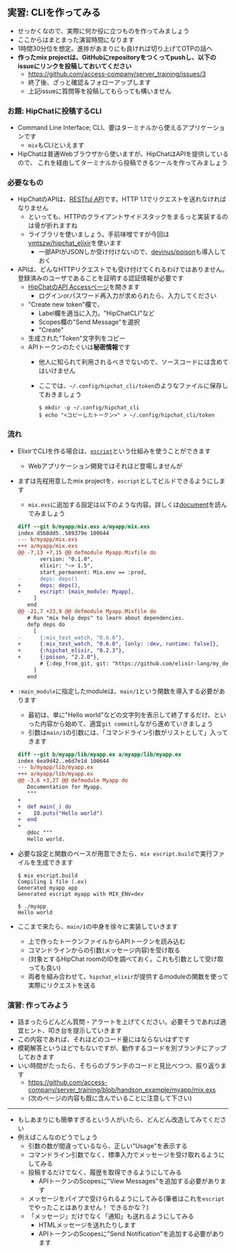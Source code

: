 ## 実習: CLIを作ってみる

- せっかくなので、実際に何か役に立つものを作ってみましょう
- ここからはまとまった演習時間になります
- 1時間30分位を想定。進捗があまりにも良ければ切り上げてOTPの話へ
- **作ったmix projectは、GitHubにrepositoryをつくってpushし、以下のissueにリンクを投稿しておいてください**
    - https://github.com/access-company/server_training/issues/3
    - 終了後、ざっと確認＆フォローアップします
    - 上記issueに質問等を投稿してもらっても構いません

### お題: HipChatに投稿するCLI

- Command Line Interface; CLI、要はターミナルから使えるアプリケーションです
    - `mix`もCLIといえます
- HipChatは普通Webブラウザから使いますが、HipChatはAPIを提供しているので、
  これを経由してターミナルから投稿できるツールを作ってみましょう

### 必要なもの

- HipChatのAPIは、[RESTful API](../basics/api_design.md)です。HTTP 1.1でリクエストを送れなければなりません
    - といっても、HTTPのクライアントサイドスタックをまるっと実装するのは骨が折れますね
    - ライブラリを使いましょう。手前味噌ですが今回は[ymtszw/hipchat_elixir](https://github.com/ymtszw/hipchat_elixir)を使います
        - 一部APIがJSONしか受け付けないので、[devinus/poison](https://github.com/devinus/poison)も導入しておく
- APIは、どんなHTTPリクエストでも受け付けてくれるわけではありません。登録済みのユーザであることを証明する認証情報が必要です
    - [HipChatのAPI Accessページ](https://access-jp.hipchat.com/account/api)を開きます
        - ログインorパスワード再入力が求められたら、入力してください
    - "Create new token"欄で、
        - Label欄を適当に入力。"HipChatCLI"など
        - Scopes欄の"Send Message"を選択
        - "Create"
    - 生成された"Token"文字列をコピー
    - APIトークンのたぐいは**秘密情報**です
        - 他人に知られて利用されるべきでないので、ソースコードには含めてはいけません
        - ここでは、`~/.config/hipchat_cli/token`のようなファイルに保存しておきましょう

          ```
          $ mkdir -p ~/.config/hipchat_cli
          $ echo "<コピーしたトークン>" > ~/.config/hipchat_cli/token
          ```

### 流れ

- ElixirでCLIを作る場合は、[`escript`](https://hexdocs.pm/mix/master/Mix.Tasks.Escript.Build.html)という仕組みを使うことができます
    - Webアプリケーション開発ではそれほど登場しませんが
- まずは先程用意したmix projectを、`escript`としてビルドできるようにします
    - `mix.exs`に追加する設定は以下のような内容。詳しくは[document](https://hexdocs.pm/mix/master/Mix.Tasks.Escript.Build.html)を読んでみましょう

    ```diff
    diff --git b/myapp/mix.exs a/myapp/mix.exs
    index d5b8dd5..589379e 100644
    --- b/myapp/mix.exs
    +++ a/myapp/mix.exs
    @@ -7,13 +7,15 @@ defmodule Myapp.Mixfile do
           version: "0.1.0",
           elixir: "~> 1.5",
           start_permanent: Mix.env == :prod,
    -      deps: deps()
    +      deps: deps(),
    +      escript: [main_module: Myapp],
         ]
       end
    @@ -21,7 +23,9 @@ defmodule Myapp.Mixfile do
       # Run "mix help deps" to learn about dependencies.
       defp deps do
         [
    -      {:mix_test_watch, "0.6.0"},
    +      {:mix_test_watch, "0.6.0", [only: :dev, runtime: false]},
    +      {:hipchat_elixir, "0.2.3"},
    +      {:poison, "2.2.0"},
           # {:dep_from_git, git: "https://github.com/elixir-lang/my_dep.git", tag: "0.1.0"},
         ]
       end
    ```

- `:main_module`に指定したmoduleは、`main/1`という関数を導入する必要があります
    - 最初は、単に"Hello world"などの文字列を表示して終了するだけ、といった内容から始めて、適宜`git commit`しながら進めていきましょう
    - 引数は`main/1`の引数には、「コマンドライン引数がリストとして」入ってきます

    ```diff
    diff --git b/myapp/lib/myapp.ex a/myapp/lib/myapp.ex
    index 6ea9d42..e6d7e1d 100644
    --- b/myapp/lib/myapp.ex
    +++ a/myapp/lib/myapp.ex
    @@ -3,6 +3,27 @@ defmodule Myapp do
       Documentation for Myapp.
       """
    +
    +  def main(_) do
    +    IO.puts("Hello world")
    +  end
    +
       @doc """
       Hello world.
    ```

- 必要な設定と関数のベースが用意できたら、`mix escript.build`で実行ファイルを生成できます

    ```
    $ mix escript.build
    Compiling 1 file (.ex)
    Generated myapp app
    Generated escript myapp with MIX_ENV=dev

    $ ./myapp
    Hello world
    ```

- ここまで来たら、`main/1`の中身を徐々に実装していきます
    - 上で作ったトークンファイルからAPIトークンを読み込む
    - コマンドラインからの引数(メッセージ内容)を受け取る
    - (対象とするHipChat roomのIDを調べておく。これも引数として受け取っても良い)
    - 両者を組み合わせて、`hipchat_elixir`が提供するmoduleの関数を使って実際にリクエストを送る

### 演習: 作ってみよう

- 詰まったらどんどん質問・アラートを上げてください。必要そうであれば適宜ヒント、叩き台を提示していきます
- この内容であれば、それほどのコード量にはならないはずです
- 模範解答というほどでもないですが、動作するコードを別ブランチにアップしておきます
- いい時間がたったら、そちらのブランチのコードと見比べつつ、振り返ります
    - https://github.com/access-company/server_training/blob/handson_example/myapp/mix.exs
    - (次のページの内容も既に含んでいることに注意して下さい)

---

- もしあまりにも簡単すぎるという人がいたら、どんどん改造してみてください
- 例えばこんなのどうでしょう
    - 引数の数が間違っているなら、正しい"Usage"を表示する
    - コマンドライン引数でなく、標準入力でメッセージを受け取れるようにしてみる
    - 投稿するだけでなく、履歴を取得できるようにしてみる
        - APIトークンのScopesに"View Messages"を追加する必要があります
    - メッセージをパイプで受けられるようにしてみる(筆者はこれを`escript`でやったことはありません！ できるかな？)
    - 「メッセージ」だけでなく「通知」も送れるようにしてみる
        - HTMLメッセージを送れたりします
        - APIトークンのScopesに"Send Notification"を追加する必要があります
